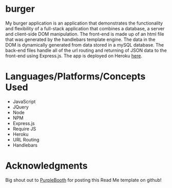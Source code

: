 # burger

My burger application is an application that demonstrates the functionality and flexibility of a full-stack application that combines a database, a server and client-side DOM manipulation. The front-end is made up of an html file that was generated by the handlebars template engine. The data in the DOM is dynamically generated from data stored in a mySQL database. The back-end files handle all of the url routing and returning of JSON data to the front-end using Express.js. The app is deployed on Heroku [here](https://nameless-temple-88687.herokuapp.com/).

# Languages/Platforms/Concepts Used
- JavaScript
- JQuery
- Node
- NPM
- Express.js
- Require JS
- Heroku
- URL Routing
- Handlebars

# Acknowledgments

Big shout out to [PurpleBooth](https://gist.github.com/PurpleBooth/109311bb0361f32d87a2) for posting this Read Me template on github!
